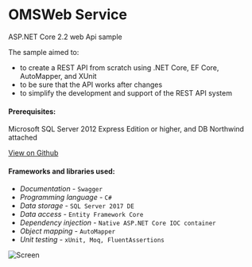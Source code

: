 # OMSWeb Service

ASP.NET Core 2.2 web Api sample

The sample aimed to:
- to create a REST API from scratch using .NET Core, EF Core, AutoMapper, and XUnit
- to be sure that the API works after changes
- to simplify the development and support of the REST API system

#### Prerequisites:
Microsoft SQL Server 2012 Express Edition or higher, and DB Northwind attached

[View on Github](https://github.com/StupeniNET/OMSWeb)

#### Frameworks and libraries used:
- *Documentation* - `Swagger`
- *Programming language* - `C#`
- *Data storage* - `SQL Server 2017 DE`
- *Data access* - `Entity Framework Core`
- *Dependency injection* - `Native ASP.NET Core IOC container` 
- *Object mapping* - `AutoMapper`
- *Unit testing* - `xUnit, Moq, FluentAssertions`

![Screen](https://github.com/StupeniNET/OMSWeb/blob/master/OMSWeb/Screenshots/screen.PNG?raw=true)
